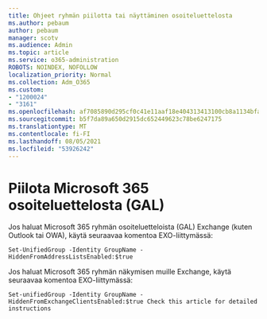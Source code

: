 ```yaml
---
title: Ohjeet ryhmän piilotta tai näyttäminen osoiteluettelosta
ms.author: pebaum
author: pebaum
manager: scotv
ms.audience: Admin
ms.topic: article
ms.service: o365-administration
ROBOTS: NOINDEX, NOFOLLOW
localization_priority: Normal
ms.collection: Adm_O365
ms.custom:
- "1200024"
- "3161"
ms.openlocfilehash: af7085890d295cf0c41e11aaf18e404313413100cb8a1134bfac051d5fa26996
ms.sourcegitcommit: b5f7da89a650d2915dc652449623c78be6247175
ms.translationtype: MT
ms.contentlocale: fi-FI
ms.lasthandoff: 08/05/2021
ms.locfileid: "53926242"
---
```

# <a name="hide-microsoft-365-group-from-address-list-gal"></a>Piilota Microsoft 365 osoiteluettelosta (GAL)

Jos haluat Microsoft 365 ryhmän osoiteluetteloista (GAL) Exchange (kuten Outlook tai OWA), käytä seuraavaa komentoa EXO-liittymässä:

`Set-UnifiedGroup -Identity GroupName -HiddenFromAddressListsEnabled:$true`

Jos haluat Microsoft 365 ryhmän näkymisen muille Exchange, käytä seuraavaa komentoa EXO-liittymässä:

`Set-unifiedGroup -Identity GroupName -HiddenFromExchangeClientsEnabled:$true
Check this article for detailed instructions`

